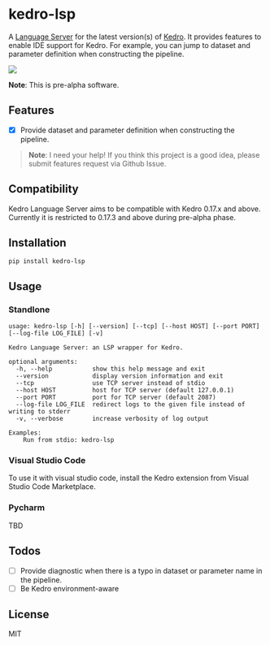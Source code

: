 # kedro-lsp

A [Language Server](https://microsoft.github.io/language-server-protocol/) for the latest version(s) of [Kedro](https://kedro.readthedocs.io/en/latest/). It provides features to enable IDE support for Kedro. For example, you can jump to dataset and parameter definition when constructing the pipeline.

![](./assets/demo.gif)

**Note**: This is pre-alpha software.

## Features

* [x] Provide dataset and parameter definition when constructing the pipeline.

> **Note**: I need your help! If you think this project is a good idea, please submit features request via Github Issue.

## Compatibility

Kedro Language Server aims to be compatible with Kedro 0.17.x and above. Currently it is restricted to 0.17.3 and above during pre-alpha phase.

## Installation

```shell
pip install kedro-lsp
```

## Usage

### Standlone

```
usage: kedro-lsp [-h] [--version] [--tcp] [--host HOST] [--port PORT] [--log-file LOG_FILE] [-v]

Kedro Language Server: an LSP wrapper for Kedro.

optional arguments:
  -h, --help           show this help message and exit
  --version            display version information and exit
  --tcp                use TCP server instead of stdio
  --host HOST          host for TCP server (default 127.0.0.1)
  --port PORT          port for TCP server (default 2087)
  --log-file LOG_FILE  redirect logs to the given file instead of writing to stderr
  -v, --verbose        increase verbosity of log output

Examples:
    Run from stdio: kedro-lsp
```

### Visual Studio Code

To use it with visual studio code, install the Kedro extension from Visual Studio Code Marketplace.

### Pycharm

TBD

## Todos

* [ ] Provide diagnostic when there is a typo in dataset or parameter name in the pipeline.
* [ ] Be Kedro environment-aware

## License

MIT
